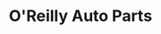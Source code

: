 ---
title: "O'Reilly Auto Parts"
url: /rochester/oreilly-auto-parts-north-broadway-avenue/
shop: car parts
---